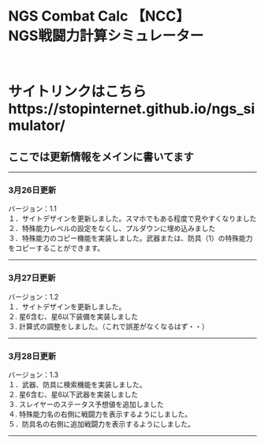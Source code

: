 <h1>NGS Combat Calc 【NCC】 <br> NGS戦闘力計算シミュレーター<h1>
<br>
サイトリンクはこちら<br>
https://stopinternet.github.io/ngs_simulator/
<br>
<h2>ここでは更新情報をメインに書いてます</h2>
<hr>
<h3>3月26日更新</h3> バージョン：1.1 <br>
１．サイトデザインを更新しました。スマホでもある程度で見やすくなりました<br>
２．特殊能力レベルの設定をなくし、プルダウンに埋め込みました<br>
３．特殊能力のコピー機能を実装しました。武器または、防具（1）の特殊能力をコピーすることができます。<br>
<hr>
<h3>3月27日更新</h3> バージョン：1.2 <br>
１．サイトデザインを更新しました。<br>
２. 星6含む、星6以下装備を実装しました<br>
３. 計算式の調整をしました。（これで誤差がなくなるはず・・）
<hr>
<h3>3月28日更新</h3> バージョン：1.3 <br>
１．武器、防具に検索機能を実装しました。<br>
２. 星6含む、星6以下武器を実装しました<br>
３. スレイヤーのステータス予想値を追加しました<br>
４. 特殊能力名の右側に戦闘力を表示するようにしました。<br>
５．防具名の右側に追加戦闘力を表示するようにしました。<br>
<hr>
